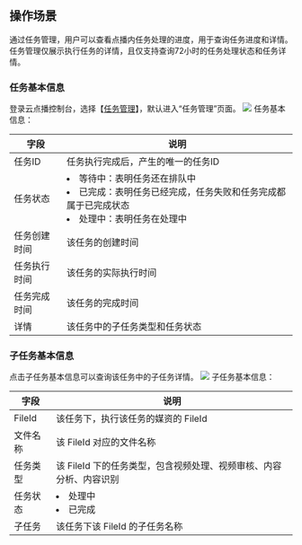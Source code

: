 ## 操作场景

通过任务管理，用户可以查看点播内任务处理的进度，用于查询任务进度和详情。任务管理仅展示执行任务的详情，且仅支持查询72小时的任务处理状态和任务详情。

### 任务基本信息

登录云点播控制台，选择【[任务管理](https://console.cloud.tencent.com/vod/task)】，默认进入“任务管理”页面。
![](https://main.qcloudimg.com/raw/a06c7866a1f5aa92a6f77cb348cc52e3.png)
任务基本信息：

| 字段         | 说明                     |
| ---------- | ---------------------- |
| 任务ID       | 任务执行完成后，产生的唯一的任务ID |
| 任务状态       |  <li>等待中：表明任务还在排队中</li><li>已完成：表明任务已经完成，任务失败和任务完成都属于已完成状态</li><li>处理中：表明任务在处理中</li>     |
| 任务创建时间     | 该任务的创建时间           |
| 任务执行时间     | 该任务的实际执行时间         |
| 任务完成时间| 该任务的完成时间           |
| 详情         | 该任务中的子任务类型和任务状态    |

### 子任务基本信息
点击子任务基本信息可以查询该任务中的子任务详情。
![](https://main.qcloudimg.com/raw/bd40adea716a51d9382b27d41659081b.png)
子任务基本信息：

| 字段      | 说明                                      |
| ------- | --------------------------------------- |
| FileId  | 该任务下，执行该任务的媒资的 FileId                |
| 文件名称    | 该 FileId 对应的文件名称                      |
| 任务类型    | 该 FileId 下的任务类型，包含视频处理、视频审核、内容分析、内容识别 |
| 任务状态    | <li>处理中</li><li>已完成</li>                                 |
| 子任务|  该任务下该 FileId 的子任务名称               |